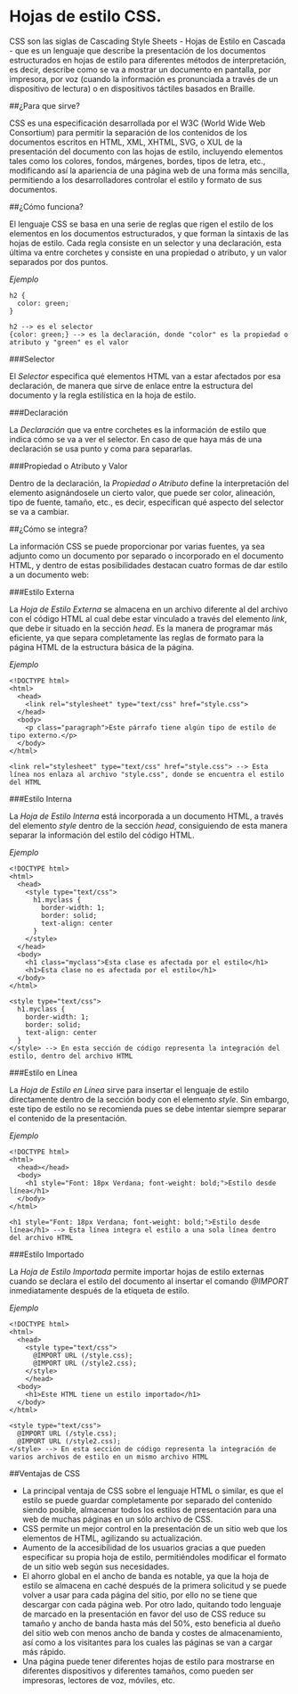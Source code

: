 Hojas de estilo CSS.
=============================

CSS son las siglas de Cascading Style Sheets - Hojas de Estilo en Cascada - que es un lenguaje que describe la presentación de los documentos estructurados en hojas de estilo para diferentes métodos de interpretación, es decir, describe como se va a mostrar un documento en pantalla, por impresora, por voz (cuando la información es pronunciada a través de un dispositivo de lectura) o en dispositivos táctiles basados en Braille.

##¿Para que sirve?

CSS es una especificación desarrollada por el W3C (World Wide Web Consortium) para permitir la separación de los contenidos de los documentos escritos en HTML, XML, XHTML, SVG, o XUL de la presentación del documento con las hojas de estilo, incluyendo elementos tales como los colores, fondos, márgenes, bordes, tipos de letra, etc., modificando así la apariencia de una página web de una forma más sencilla, permitiendo a los desarrolladores controlar el estilo y formato de sus documentos.

##¿Cómo funciona?

El lenguaje CSS se basa en una serie de reglas que rigen el estilo de los elementos en los documentos estructurados, y que forman la sintaxis de las hojas de estilo. Cada regla consiste en un selector y una declaración, esta última va entre corchetes y consiste en una propiedad o atributo, y un valor separados por dos puntos.

*Ejemplo*

```
h2 {
  color: green;
}

h2 --> es el selector
{color: green;} --> es la declaración, donde "color" es la propiedad o atributo y "green" es el valor
```

###Selector

El *Selector* especifica qué elementos HTML van a estar afectados por esa declaración, de manera que sirve de enlace entre la estructura del documento y la regla estilística en la hoja de estilo.

###Declaración

La *Declaración* que va entre corchetes es la información de estilo que indica cómo se va a ver el selector. En caso de que haya más de una declaración se usa punto y coma para separarlas.

###Propiedad o Atributo y Valor

Dentro de la declaración, la *Propiedad o Atributo* define la interpretación del elemento asignándosele un cierto valor, que puede ser color, alineación, tipo de fuente, tamaño, etc., es decir, especifican qué aspecto del selector se va a cambiar.

##¿Cómo se integra?

La información CSS se puede proporcionar por varias fuentes, ya sea adjunto como un documento por separado o incorporado en el documento HTML, y dentro de estas posibilidades destacan cuatro formas de dar estilo a un documento web:

###Estilo Externa

La *Hoja de Estilo Externa* se almacena en un archivo diferente al del archivo con el código HTML al cual debe estar vinculado a través del elemento *link*, que debe ir situado en la sección *head*. Es la manera de programar más eficiente, ya que separa completamente las reglas de formato para la página HTML de la estructura básica de la página.

*Ejemplo*

```
<!DOCTYPE html>
<html>
  <head>
    <link rel="stylesheet" type="text/css" href="style.css">
  </head>
  <body>
    <p class="paragraph">Este párrafo tiene algún tipo de estilo de tipo externo.</p>
  </body>
</html>

<link rel="stylesheet" type="text/css" href="style.css"> --> Esta línea nos enlaza al archivo "style.css", donde se encuentra el estilo del HTML
```

###Estilo Interna

La *Hoja de Estilo Interna* está incorporada a un documento HTML, a través del elemento *style* dentro de la sección *head*, consiguiendo de esta manera separar la información del estilo del código HTML.

*Ejemplo*

```
<!DOCTYPE html>
<html>
  <head>
    <style type="text/css">
      h1.myclass {
        border-width: 1;
        border: solid;
        text-align: center
      }
    </style>
  </head>
  <body>
    <h1 class="myclass">Esta clase es afectada por el estilo</h1>
    <h1>Esta clase no es afectada por el estilo</h1>
  </body>
</html>

<style type="text/css">
  h1.myclass {
    border-width: 1;
    border: solid;
    text-align: center
  }
</style> --> En esta sección de código representa la integración del estilo, dentro del archivo HTML
```

###Estilo en Línea

La *Hoja de Estilo en Línea* sirve para insertar el lenguaje de estilo directamente dentro de la sección body con el elemento *style*. Sin embargo, este tipo de estilo no se recomienda pues se debe intentar siempre separar el contenido de la presentación.

*Ejemplo*

```
<!DOCTYPE html>
<html>
  <head></head>
  <body>
    <h1 style="Font: 18px Verdana; font-weight: bold;">Estilo desde línea</h1>
  </body>
</html>

<h1 style="Font: 18px Verdana; font-weight: bold;">Estilo desde línea</h1> --> Esta línea integra el estilo a una sola línea dentro del archivo HTML
```

###Estilo Importado

La *Hoja de Estilo Importada* permite importar hojas de estilo externas cuando se declara el estilo del documento al insertar el comando *@IMPORT* inmediatamente después de la etiqueta de estilo.

*Ejemplo*

```
<!DOCTYPE html>
<html>
  <head>
    <style type="text/css">
      @IMPORT URL (/style.css);
      @IMPORT URL (/style2.css);
    </style>
	</head>
  <body>
    <h1>Este HTML tiene un estilo importado</h1>
  </body>
</html>

<style type="text/css">
  @IMPORT URL (/style.css);
  @IMPORT URL (/style2.css);
</style> --> En esta sección de código representa la integración de varios archivos de estilo en un mismo archivo HTML
```

##Ventajas de CSS

- La principal ventaja de CSS sobre el lenguaje HTML o similar, es que el estilo se puede guardar completamente por separado del contenido siendo posible, almacenar todos los estilos de presentación para una web de muchas páginas en un sólo archivo de CSS.
- CSS permite un mejor control en la presentación de un sitio web que los elementos de HTML, agilizando su actualización.
- Aumento de la accesibilidad de los usuarios gracias a que pueden especificar su propia hoja de estilo, permitiéndoles modificar el formato de un sitio web según sus necesidades.
- El ahorro global en el ancho de banda es notable, ya que la hoja de estilo se almacena en caché después de la primera solicitud y se puede volver a usar para cada página del sitio, por ello no se tiene que descargar con cada página web. Por otro lado, quitando todo lenguaje de marcado en la presentación en favor del uso de CSS reduce su tamaño y ancho de banda hasta más del 50%, esto beneficia al dueño del sitio web con menos ancho de banda y costes de almacenamiento, así como a los visitantes para los cuales las páginas se van a cargar más rápido.
- Una página puede tener diferentes hojas de estilo para mostrarse en diferentes dispositivos y diferentes tamaños, como pueden ser impresoras, lectores de voz, móviles, etc.

